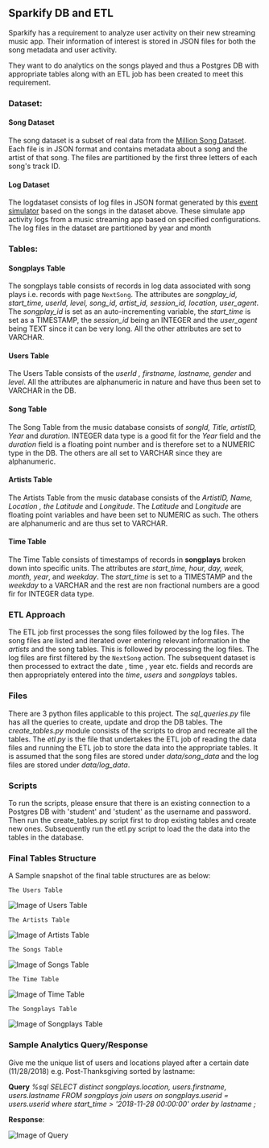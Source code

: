 ## Sparkify DB and ETL

Sparkify has a requirement to analyze user activity on their new streaming music app. Their information of interest is stored in JSON files for both the song metadata and user activity. 

They want to do analytics on the songs played and thus a Postgres DB with appropriate tables along with an ETL job has been created to meet this requirement.

### Dataset:
#### Song Dataset
The song dataset is a subset of real data from the [Million Song Dataset](https://labrosa.ee.columbia.edu/millionsong/). Each file is in JSON format and contains metadata about a song and the artist of that song. The files are partitioned by the first three letters of each song's track ID.

#### Log Dataset
The logdataset consists of log files in JSON format generated by this  [event simulator](https://github.com/Interana/eventsim)  based on the songs in the dataset above. These simulate app activity logs from a music streaming app based on specified configurations. The log files in the dataset are partitioned by year and month

### Tables:

#### Songplays Table
The songplays table consists of records in log data associated with song plays i.e. records with page `NextSong`. The attributes are _songplay_id, start_time, userId, level, song_id, artist_id, session_id, location, user_agent_.  The *songplay_id* is set as an auto-incrementing variable, the *start_time* is set as a TIMESTAMP, the *session_id* being an INTEGER and the *user_agent* being TEXT since it can be very long. All the other attributes are set to VARCHAR.

#### Users Table
The Users Table consists of the *userId , firstname, lastname, gender* and *level*. All the attributes are alphanumeric in nature and have thus been set to VARCHAR in the DB.

 #### Song Table
 The Song Table from the music database consists of *songId, Title, artistID, Year* and *duration*. INTEGER data type is a good fit for the *Year* field and the *duration* field is a floating point number and is therefore set to a NUMERIC type in the DB. The others are all set to VARCHAR since they are alphanumeric.
 
 #### Artists Table
The Artists  Table from the music database consists of the *ArtistID, Name, Location , the Latitude* and *Longitude*. The *Latitude* and *Longitude* are floating point variables and have been set to NUMERIC as such. The others are alphanumeric and are thus set to VARCHAR.
 
 
 #### Time Table
 The Time Table consists of timestamps of records in **songplays** broken down into specific units. The attributes are  *start_time, hour, day, week, month, year*, and *weekday*. The *start_time* is set to a TIMESTAMP and the *weekday* to a VARCHAR and the rest are non fractional numbers are a good fir for INTEGER data type.
 
### ETL Approach
The ETL job first processes the song files followed by the log files. The song files are listed and iterated over entering relevant information in the *artists* and the song tables. This is followed by processing the log files. The log files are first filtered by the `NextSong` action. The subsequent dataset is then processed to extract the date , time , year etc. fields and records are then appropriately entered into the *time*, *users* and *songplays* tables.

### Files
There are 3 python files applicable to this project. The *sql_queries.py* file has all the queries to create, update and drop the DB tables. The *create_tables.py* module consists of the scripts to drop and recreate all the tables. The *etl.py* is the file that undertakes the ETL job of reading the data files and running the ETL job to store the data into the appropriate tables. It is assumed that the song files are stored under *data/song_data* and the log files are stored under *data/log_data*.

### Scripts
To run the scripts, please ensure that there is an existing connection to a Postgres DB with 'student' and 'student' as the username and password. Then run the create_tables.py script first to drop existing tables and create new ones. Subsequently run the etl.py script to load the the data into the tables in the database.

### Final Tables Structure
A Sample snapshot of the final table structures are as below:

    The Users Table
![Image of Users Table](UsersTable.png)

    The Artists Table
![Image of Artists Table](ArtistsTable.png)   

    The Songs Table
![Image of Songs Table](SongsTable.png)  

    The Time Table
![Image of Time Table](TimeTable.png)

    The Songplays Table
![Image of Songplays Table](SongplaysTable.png)

### Sample Analytics Query/Response
Give me the unique list of users and locations played after a certain date (11/28/2018) e.g. Post-Thanksgiving sorted by lastname:

**Query**
*%sql SELECT distinct songplays.location, users.firstname, users.lastname FROM songplays join users on songplays.userid = users.userid where start_time > '2018-11-28 00:00:00' order by lastname ;*

**Response**:

![Image of Query](SampleAnalyticsQuery.png)
